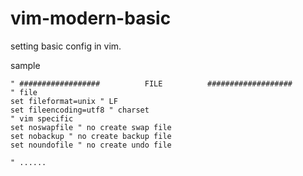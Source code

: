 # vim-modern-basic
setting basic config in vim.

sample

```vim
" ##################          FILE          ###################
" file
set fileformat=unix " LF
set fileencoding=utf8 " charset
" vim specific
set noswapfile " no create swap file
set nobackup " no create backup file
set noundofile " no create undo file

" ......
```
